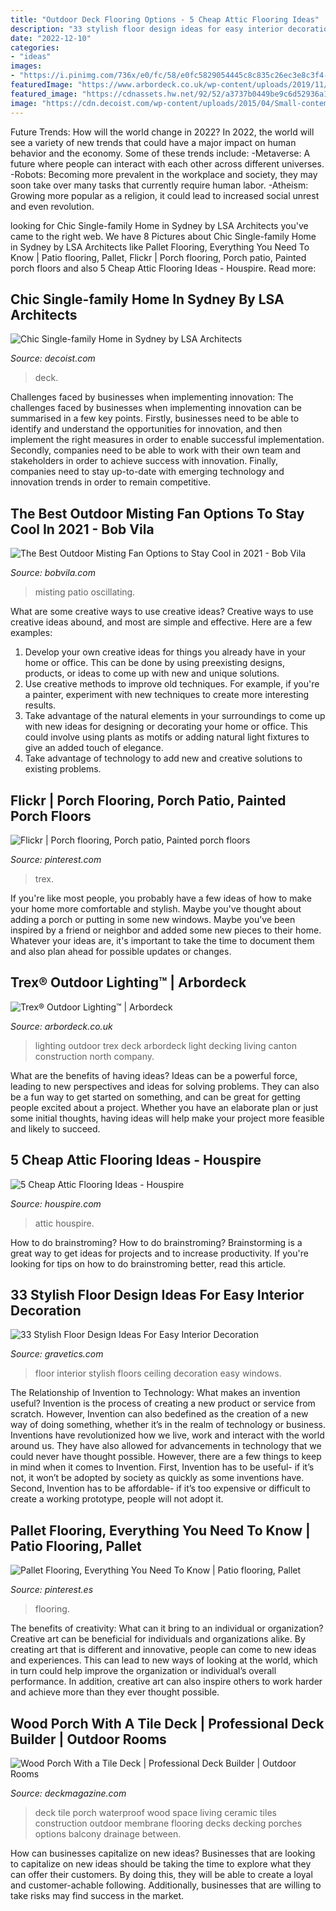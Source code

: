 ```yaml
---
title: "Outdoor Deck Flooring Options - 5 Cheap Attic Flooring Ideas"
description: "33 stylish floor design ideas for easy interior decoration"
date: "2022-12-10"
categories:
- "ideas"
images:
- "https://i.pinimg.com/736x/e0/fc/58/e0fc5829054445c8c835c26ec3e8c3f4--porch-flooring-porch-and-patio.jpg"
featuredImage: "https://www.arbordeck.co.uk/wp-content/uploads/2019/11/trex_lighting_full-deck_dusk-1.jpg"
featured_image: "https://cdnassets.hw.net/92/52/a3737b0449be9c6d52936a1e41b1/tile-00.jpg"
image: "https://cdn.decoist.com/wp-content/uploads/2015/04/Small-contemporary-deck-design-with-ample-privacy.jpg"
---
```



Future Trends: How will the world change in 2022?
In 2022, the world will see a variety of new trends that could have a major impact on human behavior and the economy. Some of these trends include: 
-Metaverse: A future where people can interact with each other across different universes. 
-Robots: Becoming more prevalent in the workplace and society, they may soon take over many tasks that currently require human labor. 
-Atheism: Growing more popular as a religion, it could lead to increased social unrest and even revolution.

	

		
looking for Chic Single-family Home in Sydney by LSA Architects you've came to the right web. We have 8 Pictures about Chic Single-family Home in Sydney by LSA Architects like Pallet Flooring, Everything You Need To Know | Patio flooring, Pallet, Flickr | Porch flooring, Porch patio, Painted porch floors and also 5 Cheap Attic Flooring Ideas - Houspire. Read more:
		
    
## Chic Single-family Home In Sydney By LSA Architects

<img loading=lazy src="https://cdn.decoist.com/wp-content/uploads/2015/04/Small-contemporary-deck-design-with-ample-privacy.jpg" onerror="this.onerror=null;this.src='https://tse2.mm.bing.net/th?id=OIP.KBtVDThz9RGCt645x1Bw7gHaE5&amp;pid=15.1';" alt="Chic Single-family Home in Sydney by LSA Architects">

_Source: decoist.com_

>deck. 

	

Challenges faced by businesses when implementing innovation:
The challenges faced by businesses when implementing innovation can be summarised in a few key points. Firstly, businesses need to be able to identify and understand the opportunities for innovation, and then implement the right measures in order to enable successful implementation. Secondly, companies need to be able to work with their own team and stakeholders in order to achieve success with innovation. Finally, companies need to stay up-to-date with emerging technology and innovation trends in order to remain competitive.

    
## The Best Outdoor Misting Fan Options To Stay Cool In 2021 - Bob Vila

<img loading=lazy src="https://empire-s3-production.bobvila.com/articles/wp-content/uploads/2021/04/The_Best_Outdoor_Misting_Fan.jpg" onerror="this.onerror=null;this.src='https://tse2.mm.bing.net/th?id=OIP.wNdvhu3zlqKppHtGPmGJUgHaE8&amp;pid=15.1';" alt="The Best Outdoor Misting Fan Options to Stay Cool in 2021 - Bob Vila">

_Source: bobvila.com_

>misting patio oscillating. 

	

What are some creative ways to use creative ideas?
Creative ways to use creative ideas abound, and most are simple and effective. Here are a few examples: 
1. Develop your own creative ideas for things you already have in your home or office. This can be done by using preexisting designs, products, or ideas to come up with new and unique solutions. 
2. Use creative methods to improve old techniques. For example, if you're a painter, experiment with new techniques to create more interesting results. 
3. Take advantage of the natural elements in your surroundings to come up with new ideas for designing or decorating your home or office. This could involve using plants as motifs or adding natural light fixtures to give an added touch of elegance. 
4. Take advantage of technology to add new and creative solutions to existing problems.

    
## Flickr | Porch Flooring, Porch Patio, Painted Porch Floors

<img loading=lazy src="https://i.pinimg.com/736x/e0/fc/58/e0fc5829054445c8c835c26ec3e8c3f4--porch-flooring-porch-and-patio.jpg" onerror="this.onerror=null;this.src='https://tse1.mm.bing.net/th?id=OIP.GH6wFCPxKT1YhZgfk3hC-AHaJ7&amp;pid=15.1';" alt="Flickr | Porch flooring, Porch patio, Painted porch floors">

_Source: pinterest.com_

>trex. 

	

If you're like most people, you probably have a few ideas of how to make your home more comfortable and stylish. Maybe you've thought about adding a porch or putting in some new windows. Maybe you've been inspired by a friend or neighbor and added some new pieces to their home. Whatever your ideas are, it's important to take the time to document them and also plan ahead for possible updates or changes.

    
## Trex® Outdoor Lighting™ | Arbordeck

<img loading=lazy src="https://www.arbordeck.co.uk/wp-content/uploads/2019/11/trex_lighting_full-deck_dusk-1.jpg" onerror="this.onerror=null;this.src='https://tse2.mm.bing.net/th?id=OIP.T0fJppNY6siL_LjTPaTOMQHaE8&amp;pid=15.1';" alt="Trex® Outdoor Lighting™ | Arbordeck">

_Source: arbordeck.co.uk_

>lighting outdoor trex deck arbordeck light decking living canton construction north company. 

	

What are the benefits of having ideas?
Ideas can be a powerful force, leading to new perspectives and ideas for solving problems. They can also be a fun way to get started on something, and can be great for getting people excited about a project. Whether you have an elaborate plan or just some initial thoughts, having ideas will help make your project more feasible and likely to succeed.

    
## 5 Cheap Attic Flooring Ideas - Houspire

<img loading=lazy src="https://houspire.com/wp-content/uploads/2021/05/cheap-attic-flooring-ideas-1.jfif" onerror="this.onerror=null;this.src='https://tse1.mm.bing.net/th?id=OIP.BlB9c3rnz645eXJndqg2wgHaLH&amp;pid=15.1';" alt="5 Cheap Attic Flooring Ideas - Houspire">

_Source: houspire.com_

>attic houspire. 

	

How to do brainstroming?
How to do brainstroming? Brainstorming is a great way to get ideas for projects and to increase productivity. If you're looking for tips on how to do brainstroming better, read this article.

    
## 33 Stylish Floor Design Ideas For Easy Interior Decoration

<img loading=lazy src="https://www.gravetics.com/wp-content/uploads/2017/08/Morris-Lanterns-floor-to-ceiling-windows-and-reclaimed-hardwood-floors..jpg" onerror="this.onerror=null;this.src='https://tse4.mm.bing.net/th?id=OIP.2pqpxHOC7qpA9cw3sjbyggHaLP&amp;pid=15.1';" alt="33 Stylish Floor Design Ideas For Easy Interior Decoration">

_Source: gravetics.com_

>floor interior stylish floors ceiling decoration easy windows. 

	

The Relationship of Invention to Technology: What makes an invention useful?
Invention is the process of creating a new product or service from scratch. However, Invention can also bedefined as the creation of a new way of doing something, whether it’s in the realm of technology or business. Inventions have revolutionized how we live, work and interact with the world around us. They have also allowed for advancements in technology that we could never have thought possible. 
However, there are a few things to keep in mind when it comes to Invention. First, Invention has to be useful- if it’s not, it won’t be adopted by society as quickly as some inventions have. Second, Invention has to be affordable- if it’s too expensive or difficult to create a working prototype, people will not adopt it.

    
## Pallet Flooring, Everything You Need To Know | Patio Flooring, Pallet

<img loading=lazy src="https://i.pinimg.com/736x/8c/bc/69/8cbc699a5ea34970e1db70f90f381bb3.jpg" onerror="this.onerror=null;this.src='https://tse2.mm.bing.net/th?id=OIP.oafC5G2PGhLvy9W__5C24AHaNK&amp;pid=15.1';" alt="Pallet Flooring, Everything You Need To Know | Patio flooring, Pallet">

_Source: pinterest.es_

>flooring. 

	

The benefits of creativity: What can it bring to an individual or organization?
Creative art can be beneficial for individuals and organizations alike. By creating art that is different and innovative, people can come to new ideas and experiences. This can lead to new ways of looking at the world, which in turn could help improve the organization or individual’s overall performance. In addition, creative art can also inspire others to work harder and achieve more than they ever thought possible.

    
## Wood Porch With A Tile Deck | Professional Deck Builder | Outdoor Rooms

<img loading=lazy src="https://cdnassets.hw.net/92/52/a3737b0449be9c6d52936a1e41b1/tile-00.jpg" onerror="this.onerror=null;this.src='https://tse3.mm.bing.net/th?id=OIP.tvxDyTJGL_KSaLlgwbO93AHaFj&amp;pid=15.1';" alt="Wood Porch With a Tile Deck | Professional Deck Builder | Outdoor Rooms">

_Source: deckmagazine.com_

>deck tile porch waterproof wood space living ceramic tiles construction outdoor membrane flooring decks decking porches options balcony drainage between. 

	

How can businesses capitalize on new ideas?
Businesses that are looking to capitalize on new ideas should be taking the time to explore what they can offer their customers. By doing this, they will be able to create a loyal and customer-achable following. Additionally, businesses that are willing to take risks may find success in the market.

